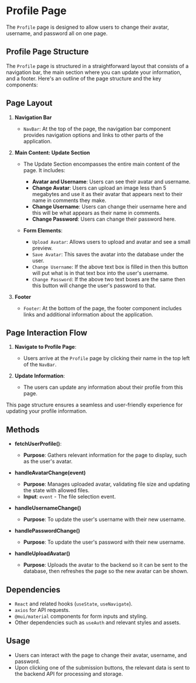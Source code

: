 # Profile Page
The `Profile` page is designed to allow users to change their avatar, username, and password all on one page. 

## Profile Page Structure

The `Profile` page is structured in a straightforward layout that consists of a navigation bar, the main section where you can update your information, and a footer. Here's an outline of the page structure and the key components:

## Page Layout

1. **Navigation Bar**
    - `NavBar`: At the top of the page, the navigation bar component provides navigation options and links to other parts of the application.

2. **Main Content: Update Section**
    - The Update Section encompasses the entire main content of the page. It includes:
    
        - **Avatar and Username**: Users can see their avatar and username. 
        - **Change Avatar**: Users can upload an image less than 5 megabytes and use it as their avatar that appears next to their name in comments they make. 
        - **Change Username**: Users can change their username here and this will be what appears as their name in comments. 
        - **Change Password**: Users can change their password here. 
    
    - **Form Elements**:
        - `Upload Avatar`: Allows users to upload and avatar and see a small preview. 
        - `Save Avatar`: This saves the avatar into the database under the user. 
        - `Change Username`: If the above text box is filled in then this button will put what is in that text box into the user's username. 
        - `Change Password`: If the above two text boxes are the same then this button will change the user's password to that. 

3. **Footer**
    - `Footer`: At the bottom of the page, the footer component includes links and additional information about the application.

## Page Interaction Flow
1. **Navigate to Profile Page**:
   - Users arrive at the `Profile` page by clicking their name in the top left of the `NavBar`.
   
2. **Update Information**:
    - The users can update any information about their profile from this page. 

This page structure ensures a seamless and user-friendly experience for updating your profile information.

##  Methods

- **fetchUserProfile()**:
    - **Purpose**: Gathers relevant information for the page to display, such as the user's avatar. 

- **handleAvatarChange(event)**
    - **Purpose**: Manages uploaded avatar, validating file size and updating the state with allowed files.
    - **Input**: `event` - The file selection event.

- **handleUsernameChange()**
    - **Purpose**: To update the user's username with their new username. 

- **handlePasswordChange()**
    - **Purpose**: To update the user's password with their new username. 

- **handleUploadAvatar()**
    - **Purpose**: Uploads the avatar to the backend so it can be sent to the database, then refreshes the page so the new avatar can be shown. 

## Dependencies

- `React` and related hooks (`useState`, `useNavigate`).
- `axios` for API requests.
- `@mui/material` components for form inputs and styling.
- Other dependencies such as `useAuth` and relevant styles and assets.

## Usage

- Users can interact with the page to change their avatar, username, and password. 
- Upon clicking one of the submission buttons, the relevant data is sent to the backend API for processing and storage.
